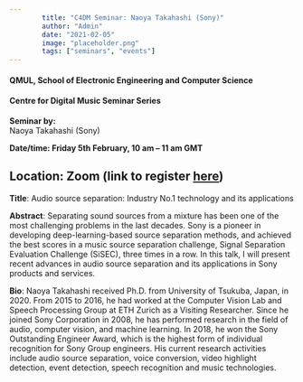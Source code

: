 ```yaml
---
        title: "C4DM Seminar: Naoya Takahashi (Sony)"
        author: "Admin"
        date: "2021-02-05"
        image: "placeholder.png"
        tags: ["seminars", "events"]
---
```


#### QMUL, School of Electronic Engineering and Computer Science

#### Centre for Digital Music Seminar Series

**Seminar by:**   
    Naoya Takahashi (Sony)

**Date/time: Friday 5th February, 10 am – 11 am GMT**

**Location: Zoom (link to register [here](https://qmul-ac-uk.zoom.us/meeting/register/tZEqcOGrqjsvGdbIQQ5Fjz4mRROWhcZ6S9zJ))**  
-----------------

<b>Title</b>: Audio source separation: Industry No.1 technology and its applications

<b>Abstract</b>:
Separating sound sources from a mixture has been one of the most challenging problems in the last decades. Sony is a pioneer in developing deep-learning-based source separation methods, and achieved the best scores in a music source separation challenge, Signal Separation Evaluation Challenge (SiSEC), three times in a row. In this talk, I will present recent advances in audio source separation and its applications in Sony products and services.

<b>Bio</b>: 
Naoya Takahashi received Ph.D. from University of Tsukuba, Japan, in 2020. From 2015 to 2016, he had worked at the Computer Vision Lab and Speech Processing Group at ETH Zurich as a Visiting Researcher. Since he joined Sony Corporation in 2008, he has performed research in the field of audio, computer vision, and machine learning. In 2018, he won the Sony Outstanding Engineer Award, which is the highest form of individual recognition for Sony Group engineers.
His current research activities include audio source separation, voice conversion, video highlight detection, event detection, speech recognition and music technologies.
